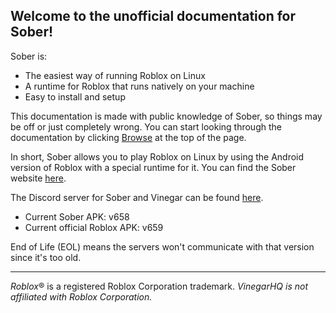 ## Welcome to the unofficial documentation for Sober!

Sober is:
* The easiest way of running Roblox on Linux
* A runtime for Roblox that runs natively on your machine
* Easy to install and setup

This documentation is made with public knowledge of Sober, so things may be off or just completely wrong. You can start looking through the documentation by clicking [Browse](../browser.html) at the top of the page.

In short, Sober allows you to play Roblox on Linux by using the Android version of Roblox with a special runtime for it. You can find the Sober website [here](https://sober.vinegarhq.org/).

The Discord server for Sober and Vinegar can be found [here](https://discord.gg/vinegarhq-1069506340973707304).


* Current Sober APK: v658
* Current official Roblox APK: v659

<p class="tiny">End of Life (EOL) means the servers won't communicate with that version since it's too old.</p>

<hr>

*Roblox*® is a registered Roblox Corporation trademark. *VinegarHQ is not affiliated with Roblox Corporation.*
